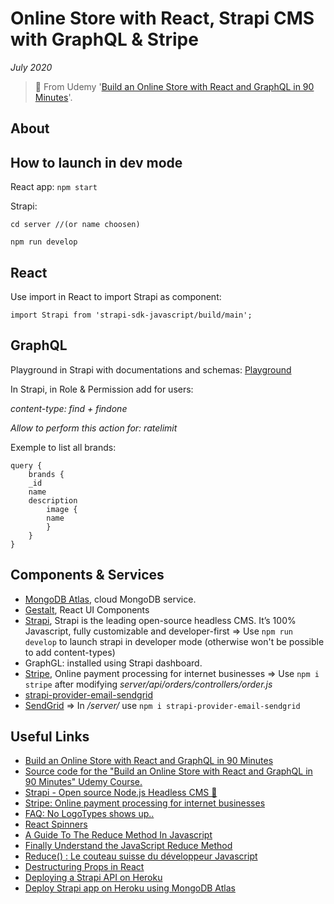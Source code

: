 # Online Store with React, Strapi CMS with GraphQL & Stripe

*July 2020*

> 🔨 From Udemy '[Build an Online Store with React and GraphQL in 90 Minutes](https://www.udemy.com/course/build-an-online-store-with-react-and-graphql-in-90-minutes/)'.

## About

## How to launch in dev mode

React app: `npm start`

Strapi:

```
cd server //(or name choosen)

npm run develop
```

## React

Use import in React to import Strapi as component:

```
import Strapi from 'strapi-sdk-javascript/build/main';
```

## GraphQL

Playground in Strapi with documentations and schemas: [Playground](http://localhost:1337/graphql)

In Strapi, in Role & Permission add for users:

*content-type: find + findone*

*Allow to perform this action for: ratelimit*

Exemple to list all brands:

```
query {
	brands {
  	_id
    name
    description
        image {
        name
        }
	}
}
```

## Components & Services

- [MongoDB Atlas](https://www.mongodb.com/cloud/atlas), cloud MongoDB service.
- [Gestalt](https://madewithreact.com/gestalt-react-ui-components/), React UI Components
- [Strapi](https://strapi.io/), Strapi is the leading open-source headless
CMS. It’s 100% Javascript, fully customizable and developer-first
      => Use `npm run develop` to launch strapi in developer mode
      (otherwise won't be possible to add content-types)
- GraphGL: installed using Strapi dashboard.
- [Stripe](https://stripe.com/fr-be), Online payment processing for internet businesses
      => Use `npm i stripe` after modifying *server/api/orders/controllers/order.js*
- [strapi-provider-email-sendgrid](https://www.npmjs.com/package/strapi-provider-email-sendgrid)
- [SendGrid](https://sendgrid.com/)
      => In */server/* use `npm i strapi-provider-email-sendgrid`


## Useful Links

- [Build an Online Store with React and GraphQL in 90 Minutes](https://www.udemy.com/course/build-an-online-store-with-react-and-graphql-in-90-minutes/)
- [Source code for the "Build an Online Store with React and GraphQL in 90 Minutes" Udemy Course.](https://github.com/peelmicro/build-an-online-store-with-react-and-graphql-in-90-minutes)
- [Strapi - Open source Node.js Headless CMS 🚀](https://strapi.io/)
- [Stripe: Online payment processing for internet businesses](https://stripe.com/fr-be)
- [FAQ: No LogoTypes shows up..](https://www.udemy.com/course/build-an-online-store-with-react-and-graphql-in-90-minutes/learn/lecture/11669406#questions/9412605)
- [React Spinners](https://www.davidhu.io/react-spinners/)
- [A Guide To The Reduce Method In Javascript​](https://www.freecodecamp.org/news/reduce-f47a7da511a9/)
- [Finally Understand the JavaScript Reduce Method](https://alligator.io/js/finally-understand-reduce/)
- [Reduce() : Le couteau suisse du développeur Javascript](https://medium.com/@hkairi/reduce-le-couteau-suisse-du-d%C3%A9veloppeur-javascript-8cf4b6f98304)
- [Destructuring Props in React](https://medium.com/@lcriswell/destructuring-props-in-react-b1c295005ce0)
- [Deploying a Strapi API on Heroku](https://strapi.io/blog/deploying-a-strapi-api-on-heroku)
- [Deploy Strapi app on Heroku using MongoDB Atlas](https://www.youtube.com/watch?v=HHnRsZwFmR8)